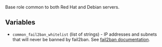 Base role common to both Red Hat and Debian servers.

## Variables
* `common_fail2ban_whitelist` (list of strings) - IP addresses and subnets that will never be banned by fail2ban. See [fail2ban documentation](http://www.fail2ban.org/wiki/index.php/Whitelist).
